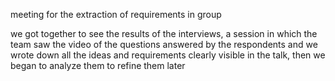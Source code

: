 meeting for the extraction of requirements in group

we got together to see the results of the interviews, a session in which the team saw the video of the questions 
answered by the respondents and we wrote down all the ideas and requirements clearly visible in the talk, then we 
began to analyze them to refine them later
